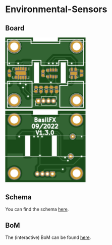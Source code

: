 # Environmental-Sensors

## Board
<img src="Pictures/Environmental-Sensors_Top.svg" width="256" title="Top layer">
<img src="Pictures/Environmental-Sensors_Bottom.svg" width="256" title="Bottom layer">

## Schema
You can find the schema [here](Environmental-Sensors.pdf).

## BoM
The (interactive) BoM can be found [here](https://basilfx.github.io/KNX-Universal-Taster/pcb/Extensions/Environmental-Sensors/BoM/ibom.html).
